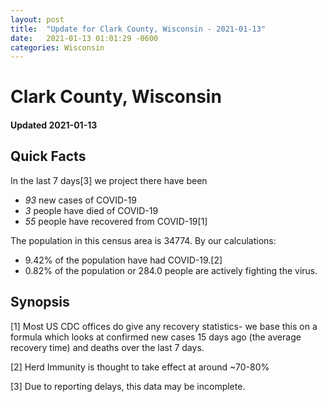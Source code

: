 ```yaml
---
layout: post
title:  "Update for Clark County, Wisconsin - 2021-01-13"
date:   2021-01-13 01:01:29 -0600
categories: Wisconsin
---
```


# Clark County, Wisconsin
#### Updated 2021-01-13

## Quick Facts

In the last 7 days[3] we project there have been
- *93* new cases of COVID-19
- *3* people have died of COVID-19
- *55* people have recovered from COVID-19[1]

The population in this census area is 34774. By our calculations:
- 9.42% of the population have had COVID-19.[2]
- 0.82% of the population or 284.0 people are actively fighting the virus.

## Synopsis




[1] Most US CDC offices do give any recovery statistics- we base this on a formula which looks at confirmed new cases
15 days ago (the average recovery time) and deaths over the last 7 days.

[2] Herd Immunity is thought to take effect at around ~70-80%

[3] Due to reporting delays, this data may be incomplete.
 
    